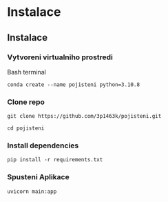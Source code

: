 # Instalace


## Instalace

### Vytvoreni virtualniho prostredi

Bash terminal
```
conda create --name pojisteni python=3.10.8
```
### Clone repo
```
git clone https://github.com/3p1463k/pojisteni.git
```
```
cd pojisteni
```
### Install dependencies

```
pip install -r requirements.txt
```

### Spusteni Aplikace
```
uvicorn main:app
```
